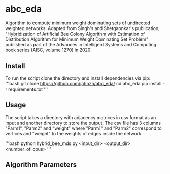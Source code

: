 # abc_eda

Algorithm to compute minimum weight dominating sets of undirected weighted networks. Adapted from Singh's and Shetgaonkar's publication, "Hybridization of Artificial Bee Colony Algorithm with Estimation of Distribution Algorithm for Minimum Weight Dominating Set Problem" published as part of the Advances in Intelligent Systems and Computing book series (AISC, volume 1270) in 2020.


## Install

To run the script clone the directory and install dependencies via pip:
'''bash
git clone https://github.com/jahnzh/abc_eda/
cd abc_eda
pip install -r requirements.txt
'''

## Usage

The script takes a directory with adjacency matrices in csv format as an input and another directory to store the output.
The csv file has 3 columns "Parm1", "Parm2" and "weight" where "Parm1" and "Parm2" correspond to vertices and "weight" to the weights of edges inside the network.

'''bash
python hybrid_bee_mds.py <input_dir> <output_dir> <number_of_cpus>
'''

## Algorithm Parameters
